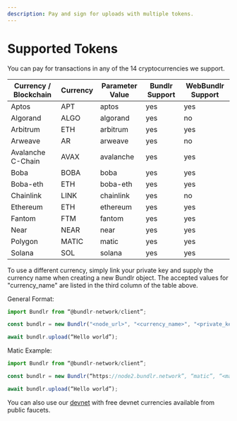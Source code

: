 ```yaml
---
description: Pay and sign for uploads with multiple tokens.
---
```


# Supported Tokens

You can pay for transactions in any of the 14 cryptocurrencies we support.

| Currency / Blockchain | Currency | Parameter Value | Bundlr Support | WebBundlr Support |
| --------------------- | -------- | --------------- | -------------- | ----------------- |
| Aptos                 | APT      | aptos           | yes            | yes               |
| Algorand              | ALGO     | algorand        | yes            | no                |
| Arbitrum              | ETH      | arbitrum        | yes            | yes               |
| Arweave               | AR       | arweave         | yes            | no                |
| Avalanche C-Chain     | AVAX     | avalanche       | yes            | yes               |
| Boba                  | BOBA     | boba            | yes            | yes               |
| Boba-eth              | ETH      | boba-eth        | yes            | yes               |
| Chainlink             | LINK     | chainlink       | yes            | no                |
| Ethereum              | ETH      | ethereum        | yes            | yes               |
| Fantom                | FTM      | fantom          | yes            | yes               |
| Near                  | NEAR     | near            | yes            | yes               |
| Polygon               | MATIC    | matic           | yes            | yes               |
| Solana                | SOL      | solana          | yes            | yes               |

To use a different currency, simply link your private key and supply the currency name when creating a new Bundlr object. The accepted values for "currency_name" are listed in the third column of the table above.

General Format:

```js
import Bundlr from “@bundlr-network/client”;

const bundlr = new Bundlr("<node_url>", "<currency_name>", "<private_key>");

await bundlr.upload(“Hello world”);
```

Matic Example:

```js
import Bundlr from “@bundlr-network/client”;

const bundlr = new Bundlr(“https://node2.bundlr.network”, “matic”, “<matic_private_key>”);

await bundlr.upload(“Hello world”);
```

You can also use our [devnet](/developer-docs/using-devnet) with free devnet currencies available from public faucets.
